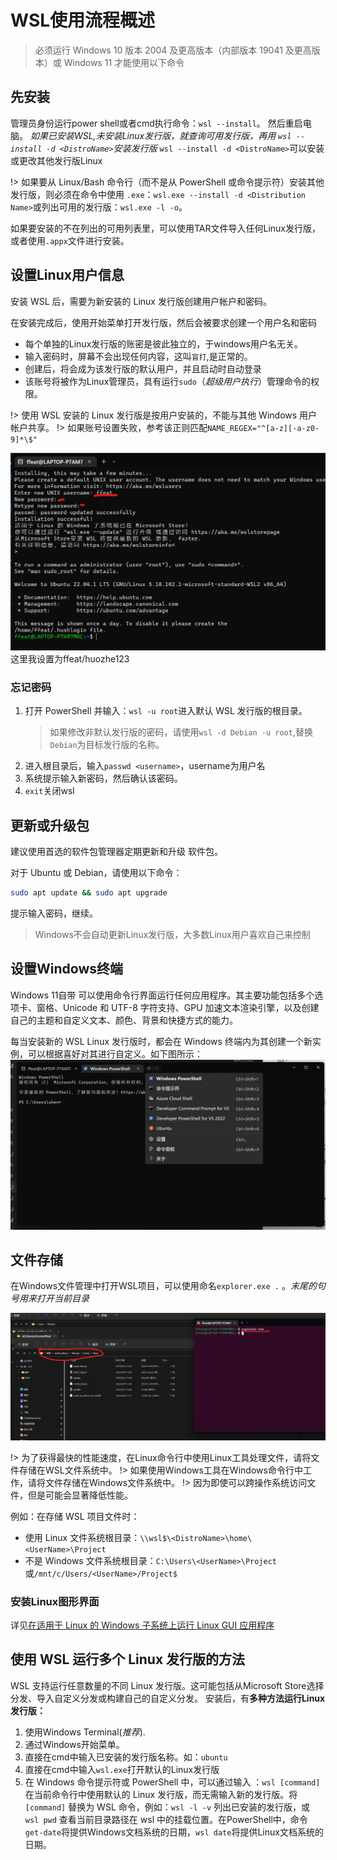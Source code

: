 # WSL使用流程概述

> 必须运行 Windows 10 版本 2004 及更高版本（内部版本 19041 及更高版本）或 Windows 11 才能使用以下命令

## 先安装

管理员身份运行power shell或者cmd执行命令：`wsl --install`。
然后重启电脑。
*如果已安装WSL,未安装Linux发行版，就查询可用发行版，再用 `wsl --install -d <DistroName>`安装发行版*
`wsl --install -d <DistroName>`可以安装或更改其他发行版Linux

!> 如果要从 Linux/Bash 命令行（而不是从 PowerShell 或命令提示符）安装其他发行版，则必须在命令中使用 `.exe`：`wsl.exe --install -d <Distribution Name>`或列出可用的发行版：`wsl.exe -l -o`。

如果要安装的不在列出的可用列表里，可以使用TAR文件导入任何Linux发行版，或者使用`.appx`文件进行安装。

## 设置Linux用户信息

安装 WSL 后，需要为新安装的 Linux 发行版创建用户帐户和密码。

在安装完成后，使用开始菜单打开发行版，然后会被要求创建一个用户名和密码

- 每个单独的Linux发行版的账密是彼此独立的，于windows用户名无关。
- 输入密码时，屏幕不会出现任何内容，这叫`盲打`,是正常的。
- 创建后，将会成为该发行版的默认用户，并且启动时自动登录
- 该账号将被作为Linux管理员，具有运行`sudo`（*超级用户执行*）管理命令的权限。

!> 使用 WSL 安装的 Linux 发行版是按用户安装的，不能与其他 Windows 用户帐户共享。
!> 如果账号设置失败，参考该正则匹配`NAME_REGEX="^[a-z][-a-z0-9]*\$"`

![添加账号密码](images/2023-02-04-13-30-31.png)
这里我设置为ffeat/huozhe123

### 忘记密码

1. 打开 PowerShell 并输入：`wsl -u root`进入默认 WSL 发行版的根目录。
    > 如果修改非默认发行版的密码，请使用`wsl -d Debian -u root`,替换`Debian`为目标发行版的名称。
2. 进入根目录后，输入`passwd <username>`，username为用户名
3. 系统提示输入新密码，然后确认该密码。
4. `exit`关闭wsl

## 更新或升级包

建议使用首选的软件包管理器定期更新和升级
软件包。

对于 Ubuntu 或 Debian，请使用以下命令：

``` Bash
sudo apt update && sudo apt upgrade
```

提示输入密码，继续。

> Windows不会自动更新Linux发行版，大多数Linux用户喜欢自己来控制

## 设置Windows终端

Windows 11自带
可以使用命令行界面运行任何应用程序。其主要功能包括多个选项卡、窗格、Unicode 和 UTF-8 字符支持、GPU 加速文本渲染引擎，以及创建自己的主题和自定义文本、颜色、背景和快捷方式的能力。

每当安装新的 WSL Linux 发行版时，都会在 Windows 终端内为其创建一个新实例，可以根据喜好对其进行自定义。如下图所示：
![终端图示](images/2023-02-04-13-39-15.png)

## 文件存储

在Windows文件管理中打开WSL项目，可以使用命名`explorer.exe .` 。*末尾的句号用来打开当前目录*

![命令打开文件窗口](images/2023-02-04-13-46-31.png)

!> 为了获得最快的性能速度，在Linux命令行中使用Linux工具处理文件，请将文件存储在WSL文件系统中。
!> 如果使用Windows工具在Windows命令行中工作，请将文件存储在Windows文件系统中。
!> 因为即使可以跨操作系统访问文件，但是可能会显著降低性能。

例如：在存储 WSL 项目文件时：

- 使用 Linux 文件系统根目录：`\\wsl$\<DistroName>\home\<UserName>\Project`
- 不是 Windows 文件系统根目录：`C:\Users\<UserName>\Project`或`/mnt/c/Users/<UserName>/Project$`

### 安装Linux图形界面

详见[在适用于 Linux 的 Windows 子系统上运行 Linux GUI 应用程序](https://learn.microsoft.com/en-us/windows/wsl/tutorials/gui-apps)

## 使用 WSL 运行多个 Linux 发行版的方法

WSL 支持运行任意数量的不同 Linux 发行版。这可能包括从Microsoft Store选择分发、导入自定义分发或构建自己的自定义分发。
安装后，有**多种方法运行Linux发行版：**

1. 使用Windows Terminal(*推荐*).
2. 通过Windows开始菜单。
3. 直接在cmd中输入已安装的发行版名称。如：`ubuntu`
4. 直接在cmd中输入`wsl.exe`打开默认的Linux发行版
5. 在 Windows 命令提示符或 PowerShell 中，可以通过输入 ：`wsl [command]` 在当前命令行中使用默认的 Linux 发行版，而无需输入新的发行版。将 `[command]` 替换为 WSL 命令，例如：`wsl -l -v` 列出已安装的发行版，或 `wsl pwd` 查看当前目录路径在 wsl 中的挂载位置。在PowerShell中，命令`get-date`将提供Windows文档系统的日期，`wsl date`将提供Linux文档系统的日期。
